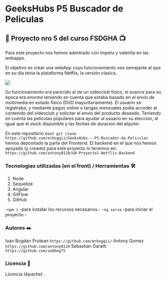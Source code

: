 # GeeksHubs P5 Buscador de Peliculas

## 🎥 Proyecto nro 5 del curso FSDGHA 📺

Para este proyecto nos hemos adentrado con impetu y valentia en las webapps.

El objetivo es crear una webApp cuyo funcionamiento sea semejante al que en su día
tenia la plataforma Netflix, la versión clasica. 

![](classicNetLogo.jpg)

Su funcionamiento era parecido al de un videoclub físico, el avance para su época era enorme
teniendo en cuenta que estaba basado en el envio de multimedia en estado físico (DVD mayoritariamente).
El usuario se registraba, y mediante pagos online o tarigas mensuales podia acceder al contenido del videoclub
y solicitar el envio del producto deseado. Teniendo en cuenta las peliculas populares para ayudar al usuario
en su eleccion, al igual que el stock disponible y las fechas de duracion del alquiler.

En este repositorio ```bash git clone https://github.com/mrboggii/GeeksHubs---P5-Buscador-de-Peliculas``` 
hemos depositado la parte del Frontend.
El backend en el que nos hemos apoyado (y creado) para este proyecto lo tenemos en:
```https://github.com/antony0110/GH-Proyecto1-Netflix-Backend```

### Tecnologias utilizadas (en el front) / Herramientas 🛠️

1. Node
2. Sequelize
3. Angular
4. GitFlow
5. GitHub

-```npm i``` -para instalar los recursos necesarios.-
-```ng serve``` -para iniciar el proyecto.-

### Autores ✒️

Ioan Bogdan Prutean  ```https://github.com/mrboggii/```
Antony Gomez ```https://github.com/antony0110```
Sebastian Garatti  ```https://github.com/sebbeg75```

### Licencia 📄
Licencia (Apache) .
